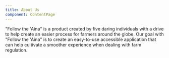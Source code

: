```yaml
---
title: About Us
component: ContentPage
---
```


"Follow the 'Aina" is a product created by five daring individuals with a drive to help create an easier process for farmers around the globe. Our goal with "Follow the 'Aina" is to create an easy-to-use accessible application that can help cultivate a smoother experience when dealing with farm regulation.
